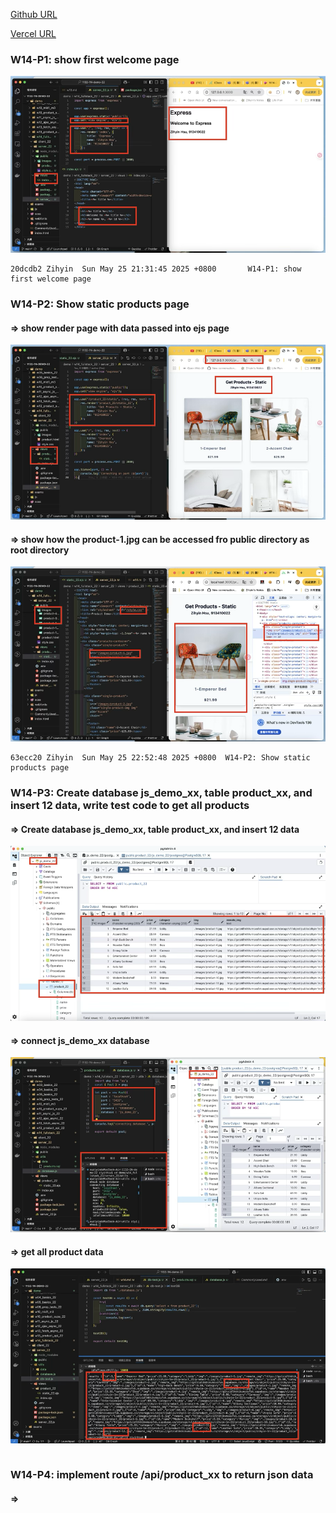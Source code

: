 [Github URL](https://github.com/zihyinhsu/1132-1N-demo-zihyin-22)

[Vercel URL](https://1132-1-n-demo-zihyin-22.vercel.app/)


### W14-P1: show first welcome page

![alt text](img/p1-1.png)


```
20dcdb2 Zihyin  Sun May 25 21:31:45 2025 +0800       W14-P1: show first welcome page
```

### W14-P2: Show static products page

#### => show render page with data passed into ejs page

![alt text](img/p2-1.png)

#### => show how the product-1.jpg can be accessed fro public directory as root directory

![alt text](img/p2-2.png)

```
63ecc20 Zihyin  Sun May 25 22:52:48 2025 +0800  W14-P2: Show static products page
```

### W14-P3: Create database js_demo_xx, table product_xx, and insert 12 data, write test code to get all products
 
#### => Create database js_demo_xx, table product_xx, and insert 12 data

![alt text](img/p3-1.png)

#### => connect js_demo_xx database

![alt text](img/p3-2.png)

#### => get all product data

![alt text](img/p3-3.png)

```
```

### W14-P4: implement route /api/product_xx to return json data

#### =>